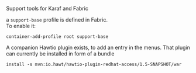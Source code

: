 Support tools for Karaf and Fabric

a `support-base` profile is defined in Fabric.  
To enable it:
```
container-add-profile root support-base
```

A companion Hawtio plugin exists, to add an entry in the menus. That plugin can currently be installed in form of a bundle
```
install -s mvn:io.hawt/hawtio-plugin-redhat-access/1.5-SNAPSHOT/war
```
    
 

